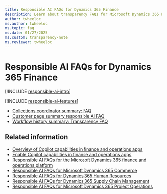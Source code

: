 ```yaml
---
title: Responsible AI FAQs for Dynamics 365 Finance
description: Learn about transparency FAQs for Microsoft Dynamics 365 Finance, with information on how AI is used, how it was tested and evaluated, and any limitations.
author: twheeloc
ms.author: twheeloc
ms.topic: faq
ms.date: 01/27/2025
ms.custom: transparency-note
ms.reviewer: twheeloc
---
```


# Responsible AI FAQs for Dynamics 365 Finance

[!INCLUDE [responsible-ai-intro](../includes/responsible-ai-intro.md)]

[!INCLUDE [responsible-ai-features](../includes/responsible-ai-features.md)]

- [Collections coordinator summary: FAQ](accounts-receivable/collections-coordinator-summary-faq.md)
- [Customer page summary responsible AI FAQ](accounts-receivable/CustomerPageSummaryFAQ.md)
- [Workflow history summary: Transparency FAQ](../fin-ops-core/fin-ops/copilot/workflow-history-summary-FAQ.md)

## Related information

- [Overview of Copilot capabilities in finance and operations apps](/dynamics365/fin-ops-core/fin-ops/copilot/copilot-for-finance-operations)
- [Enable Copilot capabilities in finance and operations apps](/dynamics365/fin-ops-core/dev-itpro/copilot/enable-copilot)
- [Responsible AI FAQs for the Microsoft Dynamics 365 finance and operations platform](/dynamics365/fin-ops-core/dev-itpro/responsible-ai/responsible-ai-overview)
- [Responsible AI FAQs for Microsoft Dynamics 365 Commerce](/dynamics365/commerce/responsible-ai/responsible-ai-overview)
- [Responsible AI FAQs for Dynamics 365 Human Resources](/dynamics365/human-resources/transpar-note-hr)
- [Responsible AI FAQs for Dynamics 365 Supply Chain Management](/dynamics365/supply-chain/responsible-ai-overview)
- [Responsible AI FAQs for Microsoft Dynamics 365 Project Operations](/dynamics365/project-operations/responsible-ai/responsible-ai-overview)
